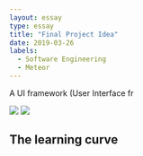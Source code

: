 ```yaml
---
layout: essay
type: essay
title: "Final Project Idea"
date: 2019-03-26
labels:
  - Software Engineering
  - Meteor
---
```

  A UI framework (User Interface fr
 
<div class="ui medium centered rounded images">
  <img class="ui image" src="https://ics314f13.files.wordpress.com/2013/08/browserhistory3.png">
  <img class="ui image" src="http://courses.ics.hawaii.edu/ics314s19/morea/ui-frameworks/experience-browser-history-semantic.png">
</div>

## The learning curve   
